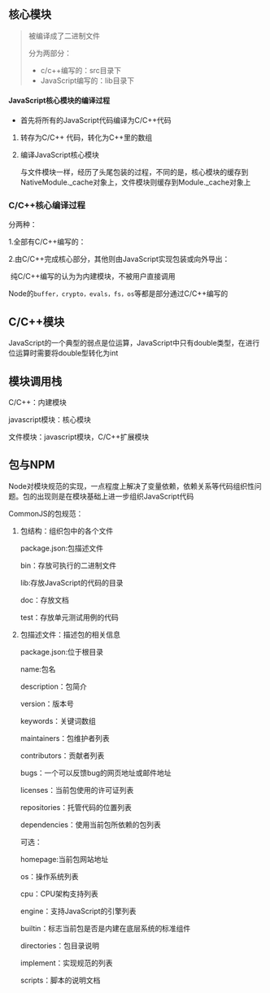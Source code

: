 ## 核心模块

> 被编译成了二进制文件
>
> 分为两部分：
>
> - c/c++编写的：src目录下
> - JavaScript编写的：lib目录下

#### JavaScript核心模块的编译过程

- 首先将所有的JavaScript代码编译为C/C++代码

1. 转存为C/C++ 代码，转化为C++里的数组

2. 编译JavaScript核心模块

   与文件模块一样，经历了头尾包装的过程，不同的是，核心模块的缓存到NativeModule._cache对象上，文件模块则缓存到Module._cache对象上

### C/C++核心编译过程

分两种：

1.全部有C/C++编写的：

2.由C/C++完成核心部分，其他则由JavaScript实现包装或向外导出：

​	纯C/C++编写的认为为内建模块，不被用户直接调用

​	Node的`buffer，crypto，evals，fs，os`等都是部分通过C/C++编写的

## C/C++模块

JavaScript的一个典型的弱点是位运算，JavaScript中只有double类型，在进行位运算时需要将double型转化为int

## 模块调用栈

C/C++：内建模块

javascript模块：核心模块

文件模块：javascript模块，C/C++扩展模块

## 包与NPM

Node对模块规范的实现，一点程度上解决了变量依赖，依赖关系等代码组织性问题。包的出现则是在模块基础上进一步组织JavaScript代码

CommonJS的包规范：

1. 包结构：组织包中的各个文件

   package.json:包描述文件

   bin：存放可执行的二进制文件

   lib:存放JavaScript的代码的目录

   doc：存放文档

   test：存放单元测试用例的代码

2. 包描述文件：描述包的相关信息

   package.json:位于根目录

   name:包名

   description：包简介

   version：版本号

   keywords：关键词数组

   maintainers：包维护者列表

   contributors：贡献者列表

   bugs：一个可以反馈bug的网页地址或邮件地址

   licenses：当前包使用的许可证列表

   repositories：托管代码的位置列表

   dependencies：使用当前包所依赖的包列表

   可选：

   homepage:当前包网站地址

   os：操作系统列表

   cpu：CPU架构支持列表

   engine：支持JavaScript的引擎列表

   builtin：标志当前包是否是内建在底层系统的标准组件

   directories：包目录说明

   implement：实现规范的列表

   scripts：脚本的说明文档

